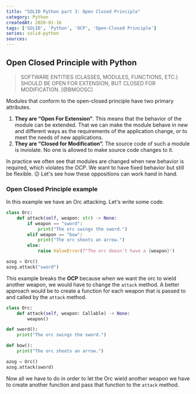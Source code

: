```yaml
---
title: "SOLID Python part 3: Open Closed Principle"
category: Python
createdAt: 2020-01-16
tags: ['SOLID', 'Python', 'OCP', 'Open-Closed Principle']
series: solid-python
sources:
---
```


## Open Closed Principle with Python

> SOFTWARE ENTITIES (CLASSES, MODULES, FUNCTIONS, ETC.) SHOULD BE OPEN FOR EXTENSION,
> BUT CLOSED FOR MODIFICATION. [@BMOOSC]

Modules that conform to the open-closed principle have two primary attributes.

1. __They are “Open For Extension”__. This means that the behavior of the module can be extended. 
That we can make the module behave in new and different ways as the requirements of the application change, 
or to meet the needs of new applications.  
2. __They are “Closed for Modification”.__  The source code of such a module is inviolate. 
No one is allowed to make source code changes to it.

In practice we often see that modules are changed when new behavior is required,
which violates the _OCP_. We want to have fixed behavior but still be flexible. :confused:
Let's see how these oppositions can work hand in hand.

### Open Closed Principle example

In this example we have an Orc attacking. Let's write some code.

```python
class Orc:
    def attack(self, weapon: str) -> None:
        if weapon == "sword":
            print("The orc swings the sword.")
        elif weapon == "bow":
            print("The orc shoots an arrow.")
        else:
            raise ValueError(f"The orc doesn't have a {weapon}")

azog = Orc()
azog.attack("sword")
```

This example breaks the __OCP__ because when we want the orc to wield another weapon, 
we would have to change the `attack` method. 
A better approach would be to create a function for each weapon that is passed to and called by the `attack` method.

```python
class Orc:
    def attack(self, weapon: Callable) -> None:
        weapon()

def sword():
    print("The orc swings the sword.")

def bow():
    print("The orc shoots an arrow.")

azog = Orc()
azog.attack(sword)
```

Now all we have to do in order to let the Orc wield another weapon we have to create another function 
and pass that function to the `attack` method. 
